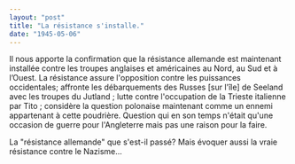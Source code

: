 ```yaml
---
layout: "post"
title: "La résistance s'installe."
date: "1945-05-06"
---
```


Il nous apporte la confirmation que la résistance allemande est maintenant installée contre les troupes anglaises et américaines au Nord, au Sud et à l’Ouest. La résistance assure l'opposition contre les puissances occidentales; affronte les débarquements des Russes [sur l'île] de Seeland avec les troupes du Jutland ; lutte contre l'occupation de la Trieste italienne par Tito ; considère la question polonaise maintenant comme un ennemi appartenant à cette poudrière. Question qui en son temps n'était qu'une occasion de guerre pour l'Angleterre mais pas une raison pour la faire.


<div class="histoire"></div>

<div class="commentaire">La "résistance allemande" que s'est-il passé? Mais évoquer aussi la vraie résistance contre le Nazisme...</div>